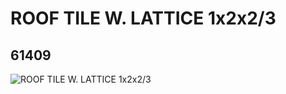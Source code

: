 # ROOF TILE W. LATTICE 1x2x2/3
## 61409
![ROOF TILE W. LATTICE 1x2x2/3](https://lc-www-live-s.legocdn.com/media/bricks/5/2/4540382.jpg)